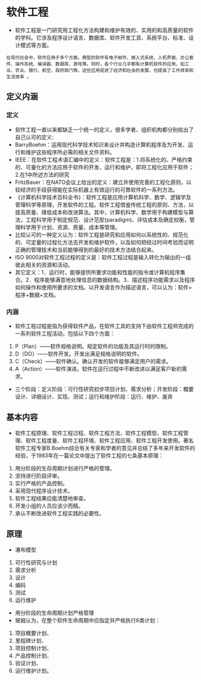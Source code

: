 # 软件工程

- 软件工程是一门研究用工程化方法构建和维护有效的、实用的和高质量的软件的学科。它涉及程序设计语言、数据库、软件开发工具、系统平台、标准、设计模式等方面。

```text
在现代社会中，软件应用于多个方面。典型的软件有电子邮件、嵌入式系统、人机界面、办公套件、操作系统、编译器、数据库、游戏等。同时，各个行业几乎都有计算机软件的应用，如工业、农业、银行、航空、政府部门等。这些应用促进了经济和社会的发展，也提高了工作效率和生活效率 。
```

## 定义内涵

### 定义

- 软件工程一直以来都缺乏一个统一的定义，很多学者、组织机构都分别给出了自己认可的定义:
- BarryBoehm：运用现代科学技术知识来设计并构造计算机程序及为开发、运行和维护这些程序所必需的相关文件资料。
- IEEE：在软件工程术语汇编中的定义：软件工程是：1.将系统化的、严格约束的、可量化的方法应用于软件的开发、运行和维护，即将工程化应用于软件；2.在1中所述方法的研究
- FritzBauer：在NATO会议上给出的定义：建立并使用完善的工程化原则，以较经济的手段获得能在实际机器上有效运行的可靠软件的一系列方法。
- 《计算机科学技术百科全书》：软件工程是应用计算机科学、数学、逻辑学及管理科学等原理，开发软件的工程。软件工程借鉴传统工程的原则、方法，以提高质量、降低成本和改进算法。其中，计算机科学、数学用于构建模型与算法，工程科学用于制定规范、设计范型(paradigm)、评估成本及确定权衡，管理科学用于计划、资源、质量、成本等管理。
- 比较认可的一种定义认为：软件工程是研究和应用如何以系统性的、规范化的、可定量的过程化方法去开发和维护软件，以及如何把经过时间考验而证明正确的管理技术和当前能够得到的最好的技术方法结合起来。
- ISO 9000对软件工程过程的定义是：软件工程过程是输入转化为输出的一组彼此相关的资源和活动。
- 其它定义：1．运行时，能够提供所要求功能和性能的指令或计算机程序集合。2．程序能够满意地处理信息的数据结构。3．描述程序功能需求以及程序如何操作和使用所要求的文档。以开发语言作为描述语言，可以认为：软件=程序+数据+文档。

### 内涵

- 软件工程过程是指为获得软件产品，在软件工具的支持下由软件工程师完成的一系列软件工程活动，包括以下四个方面：

1. P（Plan）——软件规格说明。规定软件的功能及其运行时的限制。
2. D（DO）——软件开发。开发出满足规格说明的软件。
3. C（Check）——软件确认。确认开发的软件能够满足用户的需求。
4. A（Action）——软件演进。软件在运行过程中不断改进以满足客户新的需求。

- 三个阶段：定义阶段：可行性研究初步项目计划、需求分析；开发阶段：概要设计、详细设计、实现、测试；运行和维护阶段：运行、维护、废弃

## 基本内容

- 软件工程原理、软件工程过程、软件工程方法、软件工程模型、软件工程管理、软件工程度量、软件工程环境、软件工程应用、软件工程开发使用。著名软件工程专家B.Boehm综合有关专家和学者的意见并总结了多年来开发软件的经验，于1983年在一篇论文中提出了软件工程的七条基本原理：

1. 用分阶段的生存周期计划进行严格的管理。
2. 坚持进行阶段评审。
3. 实行严格的产品控制。
4. 采用现代程序设计技术。
5. 软件工程结果应能清楚地审查。
6. 开发小组的人员应该少而精。
7. 承认不断改进软件工程实践的必要性。

## 原理

- 瀑布模型

1. 可行性研究与计划
2. 需求分析
3. 设计
4. 编码
5. 测试
6. 运行维护

- 用分阶段的生命周期计划严格管理
- 玻姆认为，在整个软件生命周期中应指定并严格执行6类计划：

1. 项目概要计划、
2. 里程碑计划、
3. 项目控制计划、
4. 产品控制计划、
5. 验证计划、
6. 运行维护计划。
